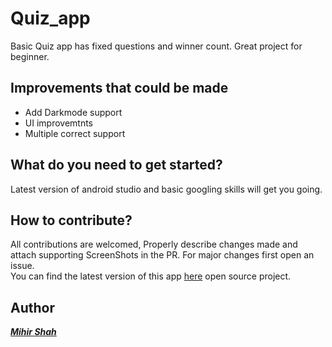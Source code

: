 # Quiz_app
Basic Quiz app has fixed questions and winner count. Great project for beginner.

## Improvements that could be made
* Add Darkmode support
* UI improvemtnts 
* Multiple correct support

## What do you need to get started?
Latest version of android studio and basic googling skills will get you going.

## How to contribute?
All contributions are welcomed, Properly describe changes made and attach supporting ScreenShots in the PR. For major changes first open an issue.<br>
You can find the latest version of this app <a href="https://github.com/Miihir79/QuizApp">here</a> open source project.

## Author
<a href="https://github.com/Miihir79">***Mihir Shah***</a>
